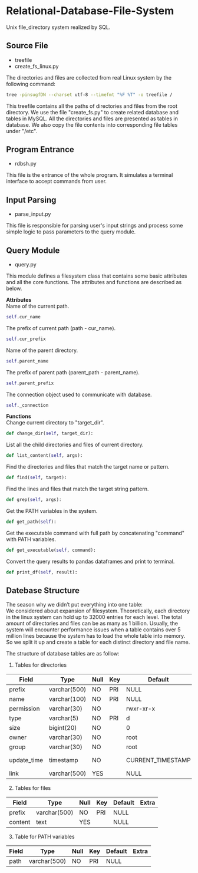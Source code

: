 # Relational-Database-File-System

Unix file_directory system realized by SQL.

## Source File ##

- treefile  
- create_fs_linux.py  

The directories and files are collected from real Linux system by the following command:
```bash
tree -pinsugfDN --charset utf-8 --timefmt "%F %T" -o treefile /
```
This treefile contains all the paths of directories and files from the root directory. 
We use the file "create_fs.py" to create related database and tables in MySQL. All the directories and files are presented as tables in database. We also copy the file contents into corresponding file tables under "/etc". 

## Program Entrance ##

- rdbsh.py

This file is the entrance of the whole program. It simulates a terminal interface to accept commands from user.

## Input Parsing ##

- parse_input.py

This file is responsible for parsing user's input strings and process some simple logic to pass parameters to the query module.

## Query Module ##

- query.py

This module defines a filesystem class that contains some basic attributes and all the core functions. The attributes and functions are described as below.  

**Attributes**  
Name of the current path.
```python
self.cur_name
```
The prefix of current path (path - cur_name).
```python
self.cur_prefix
```
Name of the parent directory.
```python
self.parent_name
```
The prefix of parent path (parent_path - parent_name).
```python
self.parent_prefix
```
The connection object used to communicate with database.
```python
self._connection
```

**Functions**  
Change current directory to "target_dir".
```python
def change_dir(self, target_dir):
```
List all the child directories and files of current directory.
```python
def list_content(self, args):
```
Find the directories and files that match the target name or pattern.
```python
def find(self, target):
```
Find the lines and files that match the target string pattern.
```python
def grep(self, args):
```
Get the PATH variables in the system.
```python
def get_path(self):
```
Get the executable command with full path by concatenating "command" with PATH variables.
```python
def get_executable(self, command):
```
Convert the query results to pandas dataframes and print to terminal.
```python
def print_df(self, result):
```

## Datebase Structure ##
The season why we didn’t put everything into one table:  
We considered about expansion of filesystem. Theoretically, each directory in the linux system can hold up to 32000 entries for each level. The total amount of directories and files can be as many as 1 billion. Usually, the system will encounter performance issues when a table contains over 5 million lines because the system has to load the whole table into memory. So we split it up and create a table for each distinct directory and file name.

The structure of database tables are as follow:
1. Tables for directories

| Field       | Type         | Null | Key | Default           | Extra                       |
|-------------|--------------|------|-----|-------------------|-----------------------------|
| prefix      | varchar(500) | NO   | PRI | NULL              |                             |
| name        | varchar(100) | NO   | PRI | NULL              |                             |
| permission  | varchar(30)  | NO   |     | rwxr-xr-x         |                             |
| type        | varchar(5)   | NO   | PRI | d                 |                             |
| size        | bigint(20)   | NO   |     | 0                 |                             |
| owner       | varchar(30)  | NO   |     | root              |                             |
| group       | varchar(30)  | NO   |     | root              |                             |
| update_time | timestamp    | NO   |     | CURRENT_TIMESTAMP | on update CURRENT_TIMESTAMP |
| link        | varchar(500) | YES  |     | NULL              |                             |


2. Tables for files

| Field   | Type         | Null | Key | Default | Extra |
|---------|--------------|------|-----|---------|-------|
| prefix  | varchar(500) | NO   | PRI | NULL    |       |
| content | text         | YES  |     | NULL    |       |


3. Table for PATH variables

| Field | Type         | Null | Key | Default | Extra |
|-------|--------------|------|-----|---------|-------|
| path  | varchar(500) | NO   | PRI | NULL    |       |

